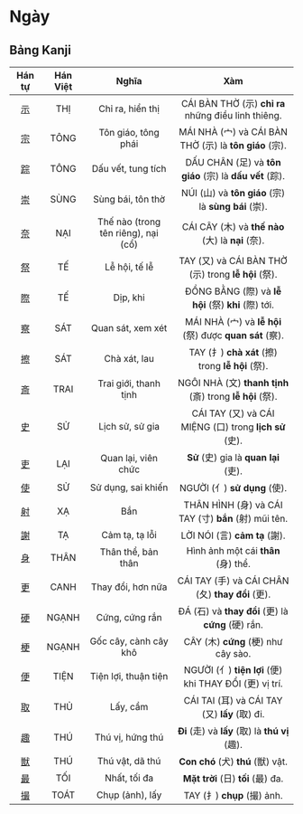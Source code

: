 <link href="styles.css" rel="stylesheet">

# Ngày

## Bảng Kanji

| Hán tự | Hán Việt | Nghĩa | Xàm |
| :---: | :---: | :---: | :---: |
| [<span class="stroke-order">示</span>](https://mazii.net/vi-VN/search/kanji/javi/%E7%A4%BA) | THỊ | Chỉ ra, hiển thị | CÁI BÀN THỜ (示) **chỉ ra** những điều linh thiêng. |
| [<span class="stroke-order">宗</span>](https://mazii.net/vi-VN/search/kanji/javi/%E5%AE%97) | TÔNG | Tôn giáo, tông phái | MÁI NHÀ (宀) và CÁI BÀN THỜ (示) là **tôn giáo** (宗). |
| [<span class="stroke-order">踪</span>](https://mazii.net/vi-VN/search/kanji/javi/%E8%B8%AA) | TÔNG | Dấu vết, tung tích | DẤU CHÂN (足) và **tôn giáo** (宗) là **dấu vết** (踪). |
| [<span class="stroke-order">崇</span>](https://mazii.net/vi-VN/search/kanji/javi/%E5%B4%87) | SÙNG | Sùng bái, tôn thờ | NÚI (山) và **tôn giáo** (宗) là **sùng bái** (崇). |
| [<span class="stroke-order">奈</span>](https://mazii.net/vi-VN/search/kanji/javi/%E5%A5%88) | NẠI | Thế nào (trong tên riêng), nại (cổ) | CÁI CÂY (木) và **thế nào** (大) là **nại** (奈). |
| [<span class="stroke-order">祭</span>](https://mazii.net/vi-VN/search/kanji/javi/%E7%A5%AD) | TẾ | Lễ hội, tế lễ | TAY (又) và CÁI BÀN THỜ (示) trong **lễ hội** (祭). |
| [<span class="stroke-order">際</span>](https://mazii.net/vi-VN/search/kanji/javi/%E9%9A%9B) | TẾ | Dịp, khi | ĐỒNG BẰNG (際) và **lễ hội** (祭) **khi** (際) tới. |
| [<span class="stroke-order">察</span>](https://mazii.net/vi-VN/search/kanji/javi/%E5%AF%9F) | SÁT | Quan sát, xem xét | MÁI NHÀ (宀) và **lễ hội** (祭) được **quan sát** (察). |
| [<span class="stroke-order">擦</span>](https://mazii.net/vi-VN/search/kanji/javi/%E6%93%A6) | SÁT | Chà xát, lau | TAY (扌) **chà xát** (擦) trong **lễ hội** (祭). |
| [<span class="stroke-order">斎</span>](https://mazii.net/vi-VN/search/kanji/javi/%E6%96%8E) | TRAI | Trai giới, thanh tịnh | NGÔI NHÀ (文) **thanh tịnh** (斎) trong **lễ hội** (祭). |
| [<span class="stroke-order">史</span>](https://mazii.net/vi-VN/search/kanji/javi/%E5%8F%B2) | SỬ | Lịch sử, sử gia | CÁI TAY (又) và CÁI MIỆNG (口) trong **lịch sử** (史). |
| [<span class="stroke-order">吏</span>](https://mazii.net/vi-VN/search/kanji/javi/%E5%90%8F) | LẠI | Quan lại, viên chức | **Sử** (史) gia là **quan lại** (吏). |
| [<span class="stroke-order">使</span>](https://mazii.net/vi-VN/search/kanji/javi/%E4%BD%BF) | SỬ | Sử dụng, sai khiến | NGƯỜI (亻) **sử dụng** (使). |
| [<span class="stroke-order">射</span>](https://mazii.net/vi-VN/search/kanji/javi/%E5%B0%84) | XẠ | Bắn | THÂN HÌNH (身) và CÁI TAY (寸) **bắn** (射) mũi tên. |
| [<span class="stroke-order">謝</span>](https://mazii.net/vi-VN/search/kanji/javi/%E8%AC%9D) | TẠ | Cảm tạ, tạ lỗi | LỜI NÓI (言) **cảm tạ** (謝). |
| [<span class="stroke-order">身</span>](https://mazii.net/vi-VN/search/kanji/javi/%E8%BA%AB) | THÂN | Thân thể, bản thân | Hình ảnh một cái **thân** (身) thể. |
| [<span class="stroke-order">更</span>](https://mazii.net/vi-VN/search/kanji/javi/%E6%9B%B4) | CANH | Thay đổi, hơn nữa | CÁI TAY (手) và CÁI CHÂN (夂) **thay đổi** (更). |
| [<span class="stroke-order">硬</span>](https://mazii.net/vi-VN/search/kanji/javi/%E7%A1%AC) | NGẠNH | Cứng, cứng rắn | ĐÁ (石) và **thay đổi** (更) là **cứng** (硬) rắn. |
| [<span class="stroke-order">梗</span>](https://mazii.net/vi-VN/search/kanji/javi/%E6%A2%97) | NGẠNH | Gốc cây, cành cây khô | CÂY (木) **cứng** (梗) như cây sào. |
| [<span class="stroke-order">便</span>](https://mazii.net/vi-VN/search/kanji/javi/%E4%BE%BF) | TIỆN | Tiện lợi, thuận tiện | NGƯỜI (亻) **tiện lợi** (便) khi THAY ĐỔI (更) vị trí. |
| [<span class="stroke-order">取</span>](https://mazii.net/vi-VN/search/kanji/javi/%E5%8F%96) | THỦ | Lấy, cầm | CÁI TAI (耳) và CÁI TAY (又) **lấy** (取) đi. |
| [<span class="stroke-order">趣</span>](https://mazii.net/vi-VN/search/kanji/javi/%E8%B6%A3) | THÚ | Thú vị, hứng thú | **Đi** (走) và **lấy** (取) là **thú vị** (趣). |
| [<span class="stroke-order">獣</span>](https://mazii.net/vi-VN/search/kanji/javi/%E7%8D%A3) | THÚ | Thú vật, dã thú | **Con chó** (犬) **thú** (獣) vật. |
| [<span class="stroke-order">最</span>](https://mazii.net/vi-VN/search/kanji/javi/%E6%9C%80) | TỐI | Nhất, tối đa | **Mặt trời** (日) **tối** (最) đa. |
| [<span class="stroke-order">撮</span>](https://mazii.net/vi-VN/search/kanji/javi/%E6%92%AE) | TOÁT | Chụp (ảnh), lấy | TAY (扌) **chụp** (撮) ảnh. |

